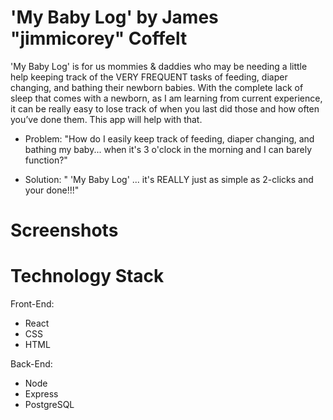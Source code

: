 
# 'My Baby Log' by James "jimmicorey" Coffelt

'My Baby Log' is for us mommies & daddies who may be needing a little help keeping track of the VERY FREQUENT tasks of 
feeding, diaper changing, and bathing their newborn babies. With the complete lack of sleep that comes with a newborn, 
as I am learning from current experience, it can be really easy to lose track of when you last did those and how often 
you’ve done them. This app will help with that.

* Problem: "How do I easily keep track of feeding, diaper changing, and bathing my baby... when it's 3 o'clock in the morning and I can barely function?"

* Solution: " 'My Baby Log' ... it's REALLY just as simple as 2-clicks and your done!!!"


# Screenshots 


# Technology Stack
Front-End: 
* React 
* CSS 
* HTML

Back-End: 
* Node 
* Express 
* PostgreSQL